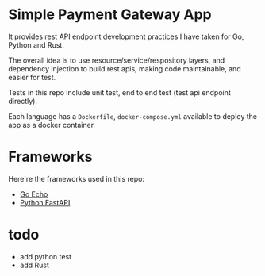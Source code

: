 # Simple Payment Gateway App

It provides rest API endpoint development practices I have taken for Go, Python and Rust.

The overall idea is to use resource/service/respository layers, and dependency injection to build rest apis, making code maintainable, and easier for test.

Tests in this repo include unit test, end to end test (test api endpoint directly).

Each language has a `Dockerfile`, `docker-compose.yml` available to deploy the app as a docker container.

# Frameworks

Here're the frameworks used in this repo:

- [Go Echo](https://github.com/labstack/echo)
- [Python FastAPI](https://github.com/tiangolo/fastapi)

# todo

- add python test
- add Rust
